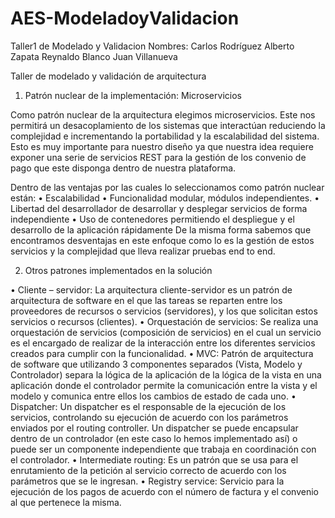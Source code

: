 # AES-ModeladoyValidacion
Taller1 de Modelado y Validacion
Nombres: Carlos Rodríguez
	     Alberto Zapata
	     Reynaldo Blanco
	     Juan Villanueva

Taller de modelado y validación de arquitectura

1. Patrón nuclear de la implementación: Microservicios

Como patrón nuclear de la arquitectura elegimos microservicios. Este nos permitirá un desacoplamiento de los sistemas que interactúan reduciendo la complejidad e incrementando la portabilidad y la escalabilidad del sistema. Esto es muy importante para nuestro diseño ya que nuestra idea requiere exponer una serie de servicios REST para la gestión de los convenio de pago que este disponga dentro de nuestra plataforma.
 
Dentro de las ventajas por las cuales lo seleccionamos como patrón nuclear están:
• Escalabilidad
• Funcionalidad modular, módulos independientes.
• Libertad del desarrollador de desarrollar y desplegar servicios de forma independiente
• Uso de contenedores permitiendo el despliegue y el desarrollo de la aplicación rápidamente
De la misma forma sabemos que encontramos desventajas en este enfoque como lo es la gestión de estos servicios y la complejidad que lleva realizar pruebas end to end.

2. Otros patrones implementados en la solución

• Cliente – servidor: La arquitectura cliente-servidor es un patrón de arquitectura de software en el que las tareas se reparten entre los proveedores de recursos o servicios (servidores), y los que solicitan estos servicios o recursos (clientes). 
• Orquestación de servicios: Se realiza una orquestación de servicios (composición de servicios) en el cual un servicio es el encargado de realizar de la interacción entre los diferentes servicios creados para cumplir con la funcionalidad.
• MVC: Patrón de arquitectura de software que utilizando 3 componentes separados (Vista, Modelo y Controlador) separa la lógica de la aplicación de la lógica de la vista en una aplicación donde el controlador permite la comunicación entre la vista y el modelo y comunica entre ellos los cambios de estado de cada uno.
• Dispatcher: Un dispatcher es el responsable de la ejecución de los servicios, controlando su ejecución de acuerdo con los parámetros enviados por el routing controller. Un dispatcher se puede encapsular dentro de un controlador (en este caso lo hemos implementado así) o puede ser un componente independiente que trabaja en coordinación con el controlador.
• Intermediate routing: Es un patrón que se usa para el enrutamiento de la petición al servicio correcto de acuerdo con los parámetros que se le ingresan.
• Registry service: Servicio para la ejecución de los pagos de acuerdo con el número de factura y el convenio al que pertenece la misma.
